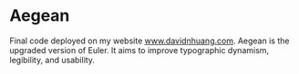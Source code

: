 # Aegean
Final code deployed on my website www.davidnhuang.com. Aegean is the upgraded version of Euler. It aims to improve typographic dynamism, legibility, and usability. 
